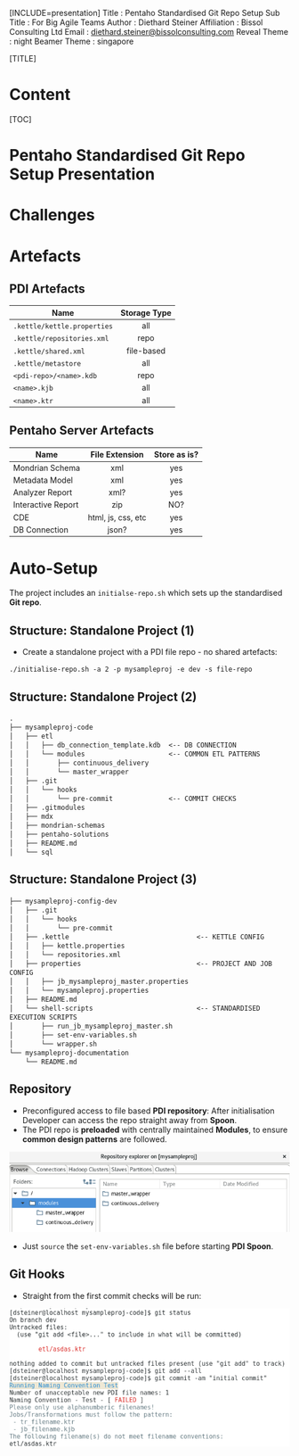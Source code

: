 [INCLUDE=presentation]
Title         : Pentaho Standardised Git Repo Setup
Sub Title     : For Big Agile Teams
Author        : Diethard Steiner
Affiliation   : Bissol Consulting Ltd
Email         : diethard.steiner@bissolconsulting.com
Reveal Theme  : night
Beamer Theme  : singapore

[TITLE]

# Content

[TOC]

# Pentaho Standardised Git Repo Setup Presentation

# Challenges

# Artefacts

## PDI Artefacts


| Name                        | Storage Type |
|-----------------------------|:------------:|
| `.kettle/kettle.properties` | all          |
| `.kettle/repositories.xml`  | repo         |
| `.kettle/shared.xml`        | file-based   |
| `.kettle/metastore`         | all          |
| `<pdi-repo>/<name>.kdb`     | repo         |
| `<name>.kjb`                | all          |
| `<name>.ktr`                | all          |


## Pentaho Server Artefacts

| Name               | File Extension | Store as is? |
|--------------------|:--------------:|:------------:|
| Mondrian Schema    | xml            | yes          |
| Metadata Model     | xml            | yes          |
| Analyzer Report    | xml?           | yes          |
| Interactive Report | zip            | NO?          |
| CDE                | html, js, css, etc | yes      |
| DB Connection      | json?          | yes          |


# Auto-Setup

The project includes an `initialse-repo.sh` which sets up the standardised **Git repo**.

##  Structure: Standalone Project (1)

- Create a standalone project with a PDI file repo - no shared artefacts:


```
./initialise-repo.sh -a 2 -p mysampleproj -e dev -s file-repo
```

## Structure: Standalone Project (2)

```
.
├── mysampleproj-code
│   ├── etl
│   │   ├── db_connection_template.kdb  <-- DB CONNECTION
│   │   └── modules                     <-- COMMON ETL PATTERNS
│   │       ├── continuous_delivery
│   │       └── master_wrapper
│   ├── .git
│   │   └── hooks
│   │       └── pre-commit              <-- COMMIT CHECKS 
│   ├── .gitmodules
│   ├── mdx
│   ├── mondrian-schemas
│   ├── pentaho-solutions
│   ├── README.md
│   └── sql
```

## Structure: Standalone Project (3)

```
├── mysampleproj-config-dev
│   ├── .git
│   │   └── hooks
│   │       └── pre-commit
│   ├── .kettle                                <-- KETTLE CONFIG
│   │   ├── kettle.properties
│   │   └── repositories.xml
│   ├── properties                             <-- PROJECT AND JOB CONFIG
│   │   ├── jb_mysampleproj_master.properties
│   │   └── mysampleproj.properties
│   ├── README.md
│   └── shell-scripts                          <-- STANDARDISED EXECUTION SCRIPTS
│       ├── run_jb_mysampleproj_master.sh
│       ├── set-env-variables.sh
│       └── wrapper.sh
└── mysampleproj-documentation
    └── README.md
```

## Repository

- Preconfigured access to file based **PDI repository**: After initialisation Developer can access the repo straight away from **Spoon**.
- The PDI repo is **preloaded** with centrally maintained **Modules**, to ensure **common design patterns** are followed.

![](./pics/modules-shown-in-repo-browser.png)

- Just `source` the `set-env-variables.sh` file before starting **PDI Spoon**.

## Git Hooks

- Straight from the first commit checks will be run:

![](./pics/pre-commit-filename-validation.png)


